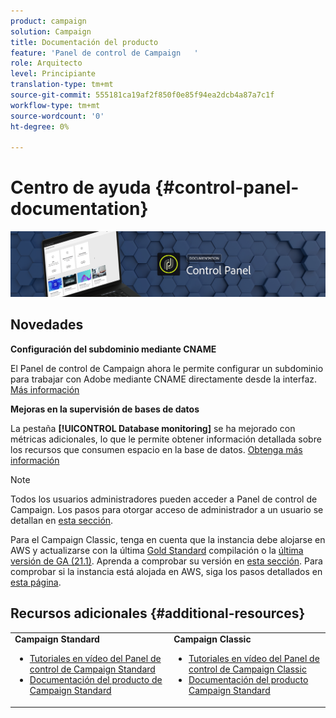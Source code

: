```yaml
---
product: campaign
solution: Campaign
title: Documentación del producto
feature: 'Panel de control de Campaign   '
role: Arquitecto
level: Principiante
translation-type: tm+mt
source-git-commit: 555181ca19af2f850f0e85f94ea2dcb4a87a7c1f
workflow-type: tm+mt
source-wordcount: '0'
ht-degree: 0%

---
```



# Centro de ayuda {#control-panel-documentation}

![](assets/do-not-localize/banner.png)

## Novedades


**Configuración del subdominio mediante CNAME**

El Panel de control de Campaign ahora le permite configurar un subdominio para trabajar con Adobe mediante CNAME directamente desde la interfaz. [Más información](subdomains-certificates/using/setting-up-new-subdomain.md)

**Mejoras en la supervisión de bases de datos**

La pestaña **[!UICONTROL Database monitoring]** se ha mejorado con métricas adicionales, lo que le permite obtener información detallada sobre los recursos que consumen espacio en la base de datos. [Obtenga más información](performance-monitoring/using/database-monitoring.md)

>[!NOTE]
>
>Todos los usuarios administradores pueden acceder a Panel de control de Campaign. Los pasos para otorgar acceso de administrador a un usuario se detallan en [esta sección](https://experienceleague.adobe.com/docs/control-panel/using/discover-control-panel/managing-permissions.html?lang=en#discover-control-panel).
>
>Para el Campaign Classic, tenga en cuenta que la instancia debe alojarse en AWS y actualizarse con la última [Gold Standard](https://experienceleague.adobe.com/docs/campaign-classic/using/release-notes/gs-release/gs-overview.html) compilación o la [última versión de GA (21.1)](https://experienceleague.adobe.com/docs/campaign-classic/using/release-notes/latest-release.html#release-notes). Aprenda a comprobar su versión en [esta sección](https://experienceleague.adobe.com/docs/campaign-classic/using/getting-started/starting-with-adobe-campaign/launching-adobe-campaign.html#getting-your-campaign-version). Para comprobar si la instancia está alojada en AWS, siga los pasos detallados en [esta página](faq.md).

## Recursos adicionales {#additional-resources}

<table>
    <tr>
        <td><b>Campaign Standard</b><br/>
        <ul>
            <li><a href="https://experienceleague.adobe.com/docs/campaign-standard-learn/control-panel/control-panel-overview.html?lang=es">Tutoriales en vídeo del Panel de control de Campaign Standard</a></li>
            <li><a href="https://docs.adobe.com/content/help/es-ES/campaign-standard/using/campaign-standard-home.html">Documentación del producto de Campaign Standard</a></li>
        </ul>
        </td>
        <td><b>Campaign Classic</b><br/>
        <ul>
            <li><a href="https://experienceleague.adobe.com/docs/campaign-classic-learn/control-panel/control-panel-overview.html?lang=es">Tutoriales en vídeo del Panel de control de Campaign Classic</a></li>
            <li><a href="https://docs.adobe.com/content/help/es-ES/campaign-classic/using/campaign-classic-home.html">Documentación del producto Campaign Standard</a></li>
        </ul>
        </td>
    </tr>
</table>
